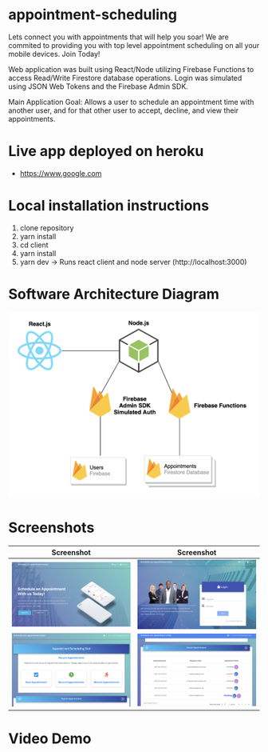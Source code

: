 # appointment-scheduling

Lets connect you with appointments that will help you soar! We are commited to providing you with top level appointment scheduling on all your mobile devices. Join Today!

Web application was built using React/Node utilizing Firebase Functions to access Read/Write Firestore database operations. Login was simulated using JSON Web Tokens and the Firebase Admin SDK.

Main Application Goal: Allows a user to schedule an appointment time with another user, and for that other user to accept, decline, and view their appointments.

# Live app deployed on heroku

- https://www.google.com

# Local installation instructions

1. clone repository
2. yarn install
3. cd client
4. yarn install
5. yarn dev -> Runs react client and node server (http://localhost:3000)

# Software Architecture Diagram

![alt text](https://github.com/cristian-custodio/appointment-scheduling/blob/main/client/public/architecture-diagram.png)

# Screenshots

|                                               Screenshot                                               |                                               Screenshot                                               |
| :----------------------------------------------------------------------------------------------------: | :----------------------------------------------------------------------------------------------------: |
| ![alt text](https://github.com/cristian-custodio/appointment-scheduling/blob/main/client/public/1.png) | ![alt text](https://github.com/cristian-custodio/appointment-scheduling/blob/main/client/public/2.png) |
| ![alt text](https://github.com/cristian-custodio/appointment-scheduling/blob/main/client/public/3.png) | ![alt text](https://github.com/cristian-custodio/appointment-scheduling/blob/main/client/public/5.png) |

# Video Demo
